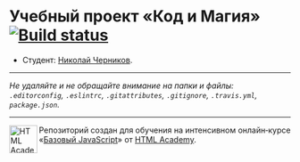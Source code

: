 # Учебный проект «Код и Магия» [![Build status][travis-image]][travis-url]

* Студент: [Николай Черников](https://up.htmlacademy.ru/javascript/9/user/154179).

---

_Не удаляйте и не обращайте внимание на папки и файлы:_<br>
_`.editorconfig`, `.eslintrc`, `.gitattributes`, `.gitignore`, `.travis.yml`, `package.json`._

---

<a href="https://htmlacademy.ru/intensive/javascript"><img align="left" width="50" height="50" title="HTML Academy" src="https://up.htmlacademy.ru/static/img/intensive/javascript/logo-for-github.svg"></a>

Репозиторий создан для обучения на интенсивном онлайн‑курсе «[Базовый JavaScript](https://htmlacademy.ru/intensive/javascript)» от [HTML Academy](https://htmlacademy.ru).

[travis-image]: https://travis-ci.org/htmlacademy-javascript/154179-code-and-magick.svg?branch=master
[travis-url]: https://travis-ci.org/htmlacademy-javascript/154179-code-and-magick
